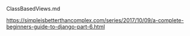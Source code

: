 ClassBasedViews.md

https://simpleisbetterthancomplex.com/series/2017/10/09/a-complete-beginners-guide-to-django-part-6.html